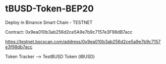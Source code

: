 # tBUSD-Token-BEP20


Deploy in Binance Smart Chain - TESTNET


Contract: 0x9ea010b3ab256d2ce5A9e7b9c7157e3F98dB7acc


https://testnet.bscscan.com/address/0x9ea010b3ab256d2ce5a9e7b9c7157e3f98db7acc

Token Tracker --> TestBUSD Token (tBUSD)
